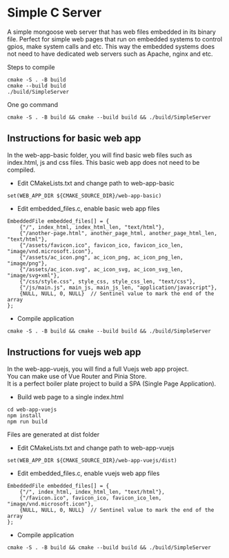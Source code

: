 # Simple C Server

A simple mongoose web server that has web files embedded in its binary file.
Perfect for simple web pages that run on embedded systems to control gpios, make system calls and etc.
This way the embedded systems does not need to have dedicated web servers such as Apache, nginx and etc.

Steps to compile
```
cmake -S . -B build
cmake --build build
./build/SimpleServer
```

One go command
```
cmake -S . -B build && cmake --build build && ./build/SimpleServer
```

## Instructions for basic web app

In the web-app-basic folder, you will find basic web files such as index.html, js and css files.
This basic web app does not need to be compiled.

- Edit CMakeLists.txt and change path to web-app-basic
```
set(WEB_APP_DIR ${CMAKE_SOURCE_DIR}/web-app-basic)
```

- Edit embedded_files.c, enable basic web app files
```
EmbeddedFile embedded_files[] = {
    {"/", index_html, index_html_len, "text/html"},
    {"/another-page.html", another_page_html, another_page_html_len, "text/html"},
    {"/assets/favicon.ico", favicon_ico, favicon_ico_len, "image/vnd.microsoft.icon"},
    {"/assets/ac_icon.png", ac_icon_png, ac_icon_png_len, "image/png"},
    {"/assets/ac_icon.svg", ac_icon_svg, ac_icon_svg_len, "image/svg+xml"},
    {"/css/style.css", style_css, style_css_len, "text/css"},
    {"/js/main.js", main_js, main_js_len, "application/javascript"},
    {NULL, NULL, 0, NULL}  // Sentinel value to mark the end of the array
};
```

- Compile application
```
cmake -S . -B build && cmake --build build && ./build/SimpleServer
```

## Instructions for vuejs web app

In the web-app-vuejs, you will find a full Vuejs web app project.  
You can make use of Vue Router and Pinia Store.  
It is a perfect boiler plate project to build a SPA (Single Page Application).  

- Build web page to a single index.html
```
cd web-app-vuejs
npm install
npm run build
```

Files are generated at dist folder

- Edit CMakeLists.txt and change path to web-app-vuejs
```
set(WEB_APP_DIR ${CMAKE_SOURCE_DIR}/web-app-vuejs/dist)
```

- Edit embedded_files.c, enable vuejs web app files
```
EmbeddedFile embedded_files[] = {
    {"/", index_html, index_html_len, "text/html"},
    {"/favicon.ico", favicon_ico, favicon_ico_len, "image/vnd.microsoft.icon"},
    {NULL, NULL, 0, NULL}  // Sentinel value to mark the end of the array
};
```

- Compile application
```
cmake -S . -B build && cmake --build build && ./build/SimpleServer
```